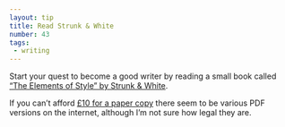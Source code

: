 ```yaml
---
layout: tip
title: Read Strunk & White
number: 43
tags:
 - writing
---
```


Start your quest to become a good writer by reading a small book called [“The Elements of Style” by Strunk & White](https://en.wikipedia.org/wiki/The_Elements_of_Style).

If you can’t afford [£10 for a paper copy](https://www.amazon.co.uk/Elements-Style-William-Strunk-Jr/dp/020530902X) there seem to be various PDF versions on the internet, although I’m not sure how legal they are.
